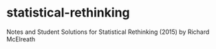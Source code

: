 # statistical-rethinking
Notes and Student Solutions for Statistical Rethinking (2015) by Richard McElreath
